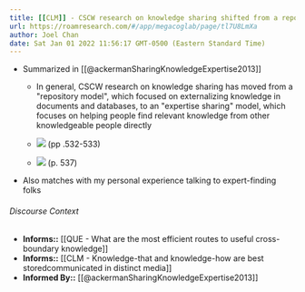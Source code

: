 ```yaml
---
title: [[CLM]] - CSCW research on knowledge sharing shifted from a repository model to an expertise sharing model around the mid-2000's - [[@ackermanSharingKnowledgeExpertise2013]]
url: https://roamresearch.com/#/app/megacoglab/page/tl7U8LmXa
author: Joel Chan
date: Sat Jan 01 2022 11:56:17 GMT-0500 (Eastern Standard Time)
---
```


- Summarized in [[@ackermanSharingKnowledgeExpertise2013]]

    - In general, CSCW research on knowledge sharing has moved from a "repository model", which focused on externalizing knowledge in documents and databases, to an "expertise sharing" model, which focuses on helping people find relevant knowledge from other knowledgeable people directly

    - ![](https://firebasestorage.googleapis.com/v0/b/firescript-577a2.appspot.com/o/imgs%2Fapp%2Fmegacoglab%2FHc-RAqA1r5?alt=media&token=6554ee91-3cff-4f5b-a346-6ba0cb8764e1) (pp .532-533)

    - ![](https://firebasestorage.googleapis.com/v0/b/firescript-577a2.appspot.com/o/imgs%2Fapp%2Fmegacoglab%2FL8eEngV6g_.png?alt=media&token=1994f3bd-e19e-4a25-b169-655af94b9329) (p. 537)
- Also matches with my personal experience talking to expert-finding folks

###### Discourse Context

- **Informs::** [[QUE - What are the most efficient routes to useful cross-boundary knowledge]]
- **Informs::** [[CLM - Knowledge-that and knowledge-how are best storedcommunicated in distinct media]]
- **Informed By::** [[@ackermanSharingKnowledgeExpertise2013]]
